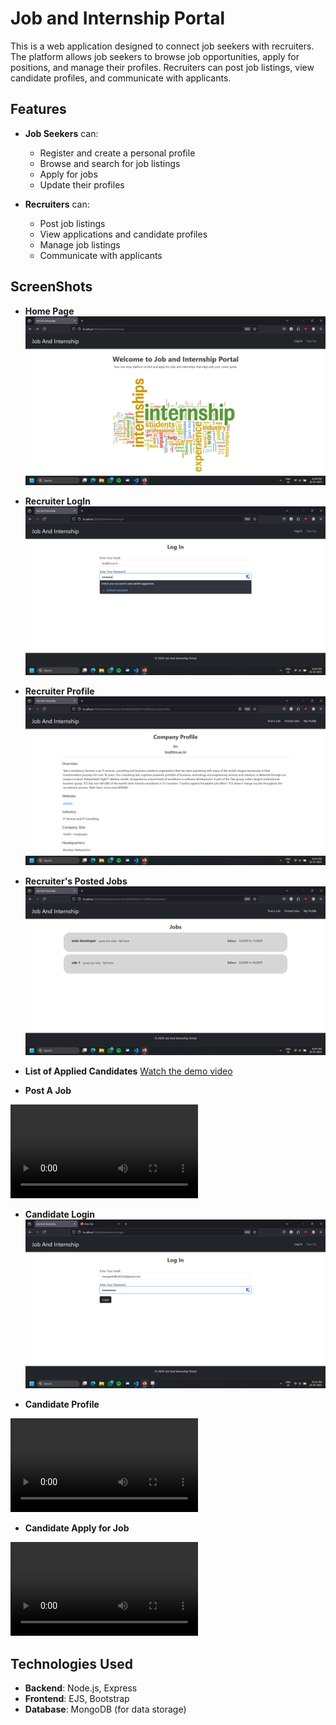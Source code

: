 # Job and Internship Portal

This is a web application designed to connect job seekers with recruiters. The platform allows job seekers to browse job opportunities, apply for positions, and manage their profiles. Recruiters can post job listings, view candidate profiles, and communicate with applicants.

## Features

- **Job Seekers** can:
  - Register and create a personal profile
  - Browse and search for job listings
  - Apply for jobs
  - Update their profiles

- **Recruiters** can:
  - Post job listings
  - View applications and candidate profiles
  - Manage job listings
  - Communicate with applicants


## ScreenShots

- **Home Page**
![Screenshot of Main Page](screenshots/01.png)

- **Recruiter LogIn**
![Screenshot of Main Page](screenshots/02.png)

- **Recruiter Profile**
![Screenshot of Main Page](screenshots/03.png)

- **Recruiter's Posted Jobs**
![Screenshot of Main Page](screenshots/04.png)

- **List of Applied Candidates**
[Watch the demo video](screenshots/vid3.mp4)
<!-- <video src="screenshots/vid3.mp4" controls>
</video> -->
<!-- ![Screenshot of Main Page](screenshots/05.mp4) -->

- **Post A Job**
<video src="screenshots/vid1.mp4" controls>
</video>
<!-- ![Screenshot of Main Page](screenshots/06.mp4) -->

- **Candidate Login**
![Screenshot of Main Page](screenshots/07.png)

- **Candidate Profile**
<video src="screenshots/vid2.mp4" controls>
</video>
<!-- ![Screenshot of Main Page](screenshots/08.mp4) -->

- **Candidate Apply for Job**
<video src="screenshots/vid4.mp4" controls>
</video>
<!-- ![Screenshot of Main Page](screenshots/09.mp4) -->

## Technologies Used

- **Backend**: Node.js, Express
- **Frontend**: EJS, Bootstrap
- **Database**: MongoDB (for data storage)










